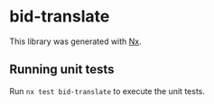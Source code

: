 # bid-translate

This library was generated with [Nx](https://nx.dev).

## Running unit tests

Run `nx test bid-translate` to execute the unit tests.
